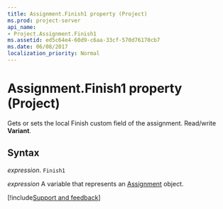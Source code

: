 ```yaml
---
title: Assignment.Finish1 property (Project)
ms.prod: project-server
api_name:
- Project.Assignment.Finish1
ms.assetid: ed5c64e4-60d9-c6aa-33cf-570d76170cb7
ms.date: 06/08/2017
localization_priority: Normal
---
```



# Assignment.Finish1 property (Project)

Gets or sets the local Finish custom field of the assignment. Read/write  **Variant**.


## Syntax

_expression_. `Finish1`

_expression_ A variable that represents an [Assignment](./Project.Assignment.md) object.

[!include[Support and feedback](~/includes/feedback-boilerplate.md)]